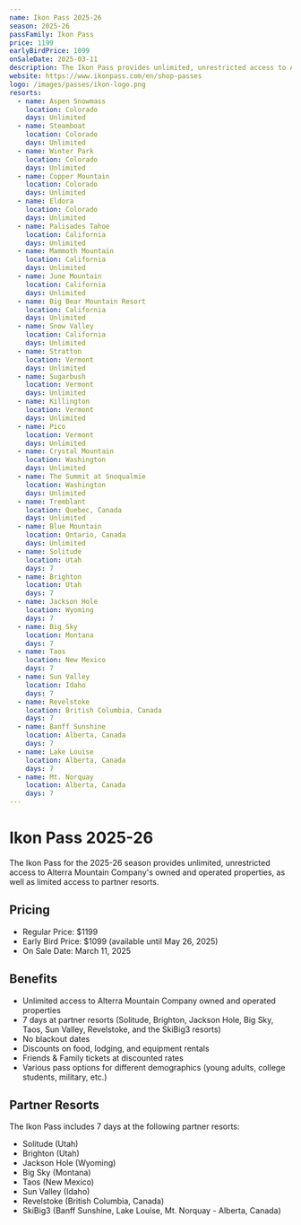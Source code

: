```yaml
---
name: Ikon Pass 2025-26
season: 2025-26
passFamily: Ikon Pass
price: 1199
earlyBirdPrice: 1099
onSaleDate: 2025-03-11
description: The Ikon Pass provides unlimited, unrestricted access to Alterra Mountain Company's owned and operated properties, as well as limited access to partner resorts.
website: https://www.ikonpass.com/en/shop-passes
logo: /images/passes/ikon-logo.png
resorts:
  - name: Aspen Snowmass
    location: Colorado
    days: Unlimited
  - name: Steamboat
    location: Colorado
    days: Unlimited
  - name: Winter Park
    location: Colorado
    days: Unlimited
  - name: Copper Mountain
    location: Colorado
    days: Unlimited
  - name: Eldora
    location: Colorado
    days: Unlimited
  - name: Palisades Tahoe
    location: California
    days: Unlimited
  - name: Mammoth Mountain
    location: California
    days: Unlimited
  - name: June Mountain
    location: California
    days: Unlimited
  - name: Big Bear Mountain Resort
    location: California
    days: Unlimited
  - name: Snow Valley
    location: California
    days: Unlimited
  - name: Stratton
    location: Vermont
    days: Unlimited
  - name: Sugarbush
    location: Vermont
    days: Unlimited
  - name: Killington
    location: Vermont
    days: Unlimited
  - name: Pico
    location: Vermont
    days: Unlimited
  - name: Crystal Mountain
    location: Washington
    days: Unlimited
  - name: The Summit at Snoqualmie
    location: Washington
    days: Unlimited
  - name: Tremblant
    location: Quebec, Canada
    days: Unlimited
  - name: Blue Mountain
    location: Ontario, Canada
    days: Unlimited
  - name: Solitude
    location: Utah
    days: 7
  - name: Brighton
    location: Utah
    days: 7
  - name: Jackson Hole
    location: Wyoming
    days: 7
  - name: Big Sky
    location: Montana
    days: 7
  - name: Taos
    location: New Mexico
    days: 7
  - name: Sun Valley
    location: Idaho
    days: 7
  - name: Revelstoke
    location: British Columbia, Canada
    days: 7
  - name: Banff Sunshine
    location: Alberta, Canada
    days: 7
  - name: Lake Louise
    location: Alberta, Canada
    days: 7
  - name: Mt. Norquay
    location: Alberta, Canada
    days: 7
---
```


# Ikon Pass 2025-26

The Ikon Pass for the 2025-26 season provides unlimited, unrestricted access to Alterra Mountain Company's owned and operated properties, as well as limited access to partner resorts.

## Pricing

- Regular Price: $1199
- Early Bird Price: $1099 (available until May 26, 2025)
- On Sale Date: March 11, 2025

## Benefits

- Unlimited access to Alterra Mountain Company owned and operated properties
- 7 days at partner resorts (Solitude, Brighton, Jackson Hole, Big Sky, Taos, Sun Valley, Revelstoke, and the SkiBig3 resorts)
- No blackout dates
- Discounts on food, lodging, and equipment rentals
- Friends & Family tickets at discounted rates
- Various pass options for different demographics (young adults, college students, military, etc.)

## Partner Resorts

The Ikon Pass includes 7 days at the following partner resorts:
- Solitude (Utah)
- Brighton (Utah)
- Jackson Hole (Wyoming)
- Big Sky (Montana)
- Taos (New Mexico)
- Sun Valley (Idaho)
- Revelstoke (British Columbia, Canada)
- SkiBig3 (Banff Sunshine, Lake Louise, Mt. Norquay - Alberta, Canada)
